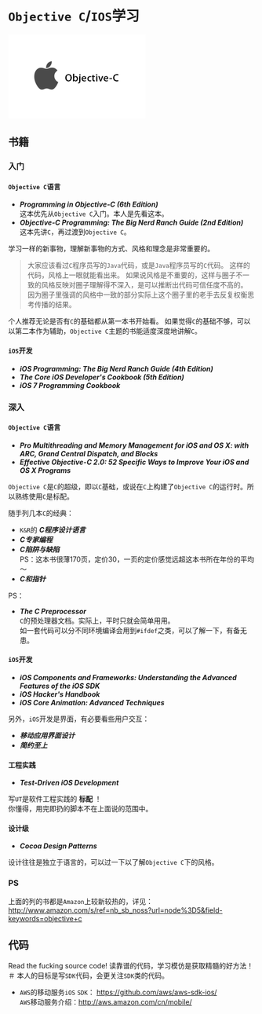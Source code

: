 `Objective C`/`IOS`学习
================================

![Objective C](objective-c.png "Objective C")

书籍
----------------------

### 入门

#### `Objective C`语言

- ***Programming in Objective-C (6th Edition)***   
    这本优先从`Objective C`入门。本人是先看这本。
- ***Objective-C Programming: The Big Nerd Ranch Guide (2nd Edition)***  
    这本先讲`C`，再过渡到`Objective C`。

学习一样的新事物，理解新事物的方式、风格和理念是非常重要的。  

> 大家应该看过`C`程序员写的`Java`代码，或是`Java`程序员写的`C`代码。
> 这样的代码，风格上一眼就能看出来。
> 如果说风格是不重要的，这样与圈子不一致的风格反映对圈子理解得不深入，是可以推断出代码可信任度不高的。
> 因为圈子里强调的风格中一致的部分实际上这个圈子里的老手去反复权衡思考传播的结果。

个人推荐无论是否有`C`的基础都从第一本书开始看。
如果觉得`C`的基础不够，可以以第二本作为辅助，`Objective C`主题的书能适度深度地讲解`C`。


#### `iOS`开发

- ***iOS Programming: The Big Nerd Ranch Guide (4th Edition)***
- ***The Core iOS Developer's Cookbook (5th Edition)***
- ***iOS 7 Programming Cookbook***

### 深入

#### `Objective C`语言

- ***Pro Multithreading and Memory Management for iOS and OS X: with ARC, Grand Central Dispatch, and Blocks***
- ***Effective Objective-C 2.0: 52 Specific Ways to Improve Your iOS and OS X Programs***

`Objective C`是`C`的超级，即以`C`基础，或说在`C`上构建了`Objective C`的运行时。所以熟练使用`C`是标配。

随手列几本`C`的经典：

- `K&R`的 ***C程序设计语言***
- ***C专家编程***
- ***C陷阱与缺陷***  
    PS：这本书很薄170页，定价30，一页的定价感觉远超这本书所在年份的平均～
- ***C和指针***

PS：

- ***The C Preprocessor***  
`C`的预处理器文档。实际上，平时只就会简单用用。  
如一套代码可以分不同环境编译会用到`#ifdef`之类，可以了解一下，有备无患。

#### `iOS`开发

- ***iOS Components and Frameworks: Understanding the Advanced Features of the iOS SDK***
- ***iOS Hacker's Handbook***
- ***iOS Core Animation: Advanced Techniques***  

另外，`iOS`开发是界面，有必要看些用户交互：

- ***移动应用界面设计***
- ***简约至上***

#### 工程实践

- ***Test-Driven iOS Development***

写`UT`是软件工程实践的 **标配** ！  
你懂得，用完即扔的脚本不在上面说的范围中。

#### 设计级

- ***Cocoa Design Patterns***

设计往往是独立于语言的，可以过一下以了解`Objective C`下的风格。

### PS

上面的列的书都是`Amazon`上较新较热的，详见：  
<http://www.amazon.com/s/ref=nb_sb_noss?url=node%3D5&field-keywords=objective+c>

代码
----------------------

Read the fucking source code! 读靠谱的代码，学习模仿是获取精髓的好方法！  
＃ 本人的目标是写`SDK`代码，会更关注`SDK`类的代码。

- `AWS`的移动服务`iOS` `SDK`： https://github.com/aws/aws-sdk-ios/  
    `AWS`移动服务介绍：http://aws.amazon.com/cn/mobile/
